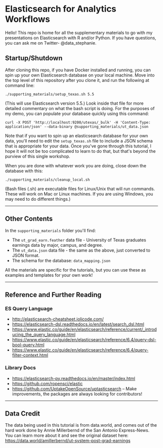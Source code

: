 # Elasticsearch for Analytics Workflows

Hello! This repo is home for all the supplementary materials to go with my presentations on Elasticsearch with R and/or Python. If you have questions, you can ask me on Twitter- @data_stephanie.


## Startup/Shutdown
After cloning this repo, if you have Docker installed and running, you can spin up your own Elasticsearch database on your local machine. Move into the top level of this repository after you clone it, and run the following at command line:

```
./supporting_materials/setup_texas.sh 5.5
```

(This will use Elasticsearch version 5.5.) Look inside that file for more detailed commentary on what the bash script is doing.
For the purposes of my demo, you can populate your database quickly using this command:

```
curl -X POST 'http://localhost:9200/utexas/_bulk' -H 'Content-Type: application/json' --data-binary @supporting_materials/ut_data.json
```

Note that if you want to spin up an elasticsearch database for your own data, you'll need to edit the `setup_texas.sh` file to include a JSON schema that is appropriate for your data. Once you've gone through this tutorial, I hope it will not be too complicated to learn to do that, but that's beyond the purview of this single workshop.

When you are done with whatever work you are doing, close down the database with this:

```
./supporting_materials/cleanup_local.sh
```

(Bash files (.sh) are executable files for Linux/Unix that will run commands. These will work on Mac or Linux machines. If you are using Windows, you may need to do different things.)

***

## Other Contents
In the `supporting_materials` folder you'll find:

 * The `ut_grad_earn.feather` data file - University of Texas graduates earnings data by major, campus, and degree.  
 * The `ut_data.json` data file - the same as the above, just converted to JSON format.
 * The schema for the database: `data_mapping.json`  

All the materials are specific for the tutorials, but you can use these as examples and templates for your own work! 

***

## Reference and Further Reading

### ES Query Language  

* http://elasticsearch-cheatsheet.jolicode.com/  
* https://elasticsearch-dsl.readthedocs.io/en/latest/search_dsl.html  
* https://www.elastic.co/guide/en/elasticsearch/reference/current/_introducing_the_query_language.html  
* https://www.elastic.co/guide/en/elasticsearch/reference/6.4/query-dsl-bool-query.html  
* https://www.elastic.co/guide/en/elasticsearch/reference/6.4/query-filter-context.html  


### Library Docs

* https://elasticsearch-py.readthedocs.io/en/master/index.html  
* https://github.com/ropensci/elastic  
* https://github.com/UptakeOpenSource/uptasticsearch – Make improvements, the packages are always looking for contributors!  

***

## Data Credit
The data being used in this tutorial is from data.world, and comes out of the hard work done by Annie Millerbernd of the San Antonio Express-News. You can learn more about it and see the original dataset here: https://data.world/amillerbernd/ut-system-post-grad-earnings

